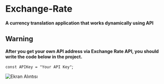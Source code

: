 # Exchange-Rate

**A currency translation application that works dynamically using API**

## Warning 

**After you get your own API address via Exchange Rate API, you should write the code below in the project.**

`const APIKey = "Your API Key"`;

![Ekran Alıntısı](https://github.com/Kaantk/Exchange-Rate/assets/96573996/ddcd63de-5956-40a3-a862-3fc33d1e440f)
